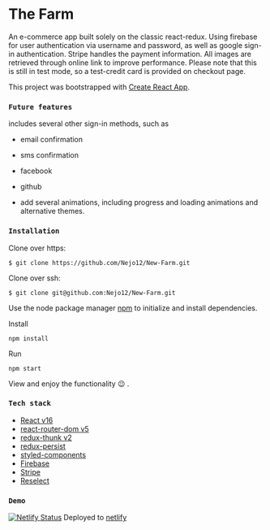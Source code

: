 # The Farm

An e-commerce app built solely on the classic react-redux.
Using firebase for user authentication via username and password, as well as google sign-in authentication.
Stripe handles the payment information. All images are retrieved through online link to improve performance. Please note that this is still in test mode, so a test-credit card is provided on checkout page.

This project was bootstrapped with [Create React App](https://github.com/facebook/create-react-app).

### `Future features`

includes several other sign-in methods, such as

- email confirmation
- sms confirmation
- facebook
- github

- add several animations, including progress and loading animations and alternative themes.

### `Installation`

Clone over https:

```
$ git clone https://github.com/Nejo12/New-Farm.git
```

Clone over ssh:

```
$ git clone git@github.com:Nejo12/New-Farm.git
```

Use the node package manager [npm](https://www.npmjs.com/) to initialize and install dependencies.

Install

```
npm install
```

Run

```
npm start
```

View and enjoy the functionality :wink: .

### `Tech stack`

- [React v16](https://reactjs.org/)
- [react-router-dom v5](https://www.npmjs.com/package/react-router-dom)
- [redux-thunk v2](https://www.npmjs.com/package/redux-thunk)
- [redux-persist](https://github.com/rt2zz/redux-persist)
- [styled-components](https://styled-components.com/)
- [Firebase](https://firebase.google.com/)
- [Stripe](https://stripe.com)
- [Reselect](https://github.com/reduxjs/reselect)

### `Demo`

[![Netlify Status](https://api.netlify.com/api/v1/badges/e7408072-1efe-47cd-b4a9-1fa897bd68e6/deploy-status)](https://app.netlify.com/sites/thefarm/deploys)
Deployed to [netlify](https://thefarm.netlify.com/)
